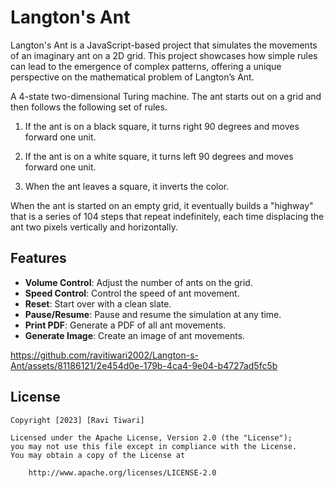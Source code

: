# Langton's Ant

Langton's Ant is a JavaScript-based project that simulates the movements of an imaginary ant on a 2D grid. This project showcases how simple rules can lead to the emergence of complex patterns, offering a unique perspective on the mathematical problem of Langton’s Ant.

A 4-state two-dimensional Turing machine. The ant starts out on a grid and then follows the following set of rules.

1. If the ant is on a black square, it turns right 90 degrees and moves forward one unit.

2. If the ant is on a white square, it turns left 90 degrees and moves forward one unit.

3. When the ant leaves a square, it inverts the color.

When the ant is started on an empty grid, it eventually builds a "highway" that is a series of 104 steps that repeat indefinitely, each time displacing the ant two pixels vertically and horizontally.

## Features
- **Volume Control**: Adjust the number of ants on the grid.
- **Speed Control**: Control the speed of ant movement.
- **Reset**: Start over with a clean slate.
- **Pause/Resume**: Pause and resume the simulation at any time.
- **Print PDF**: Generate a PDF of all ant movements.
- **Generate Image**: Create an image of ant movements.

https://github.com/ravitiwari2002/Langton-s-Ant/assets/81186121/2e454d0e-179b-4ca4-9e04-b4727ad5fc5b


## License

    Copyright [2023] [Ravi Tiwari]

    Licensed under the Apache License, Version 2.0 (the "License");
    you may not use this file except in compliance with the License.
    You may obtain a copy of the License at

        http://www.apache.org/licenses/LICENSE-2.0

